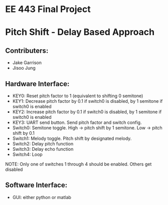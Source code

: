 # EE 443 Final Project

# Pitch Shift - Delay Based Approach

## Contributers:
- Jake Garrison
- Jisoo Jung

## Hardware Interface:
- KEY0: Reset pitch factor to 1 (equivalent to shifting 0 semitone)
- KEY1: Decrease pitch factor by 0.1 if switch0 is disabled, by 1 semitone if switch0 is enabled
- KEY2: Increase pitch factor by 0.1 if switch0 is disabled, by 1 semitone if switch0 is enabled
- KEY3: UART send button. Send pitch factor and switch config.
- Switch0: Semitone toggle. High -> pitch shift by 1 semitone. Low -> pitch shift by 0.1
- Switch1: Melody toggle. Pitch shift by designated melody.
- Switch2: Delay pitch function
- Switch3: Delay echo function
- Switch4: Loop 

NOTE: Only one of switches 1 through 4 should be enabled. Others get disabled

## Software Interface: 
- GUI: either python or matlab 
